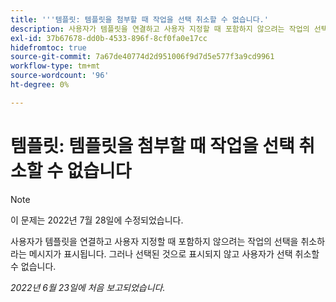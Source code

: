 ```yaml
---
title: '''템플릿: 템플릿을 첨부할 때 작업을 선택 취소할 수 없습니다.'
description: 사용자가 템플릿을 연결하고 사용자 지정할 때 포함하지 않으려는 작업의 선택을 취소하라는 메시지가 표시됩니다. 그러나 선택된 것으로 표시되지 않고 사용자가 선택 취소할 수 없습니다.
exl-id: 37b67678-dd0b-4533-896f-8cf0fa0e17cc
hidefromtoc: true
source-git-commit: 7a67de40774d2d951006f9d7d5e577f3a9cd9961
workflow-type: tm+mt
source-wordcount: '96'
ht-degree: 0%

---
```


# 템플릿: 템플릿을 첨부할 때 작업을 선택 취소할 수 없습니다

>[!NOTE]
>
>이 문제는 2022년 7월 28일에 수정되었습니다.

사용자가 템플릿을 연결하고 사용자 지정할 때 포함하지 않으려는 작업의 선택을 취소하라는 메시지가 표시됩니다. 그러나 선택된 것으로 표시되지 않고 사용자가 선택 취소할 수 없습니다.

_2022년 6월 23일에 처음 보고되었습니다._
